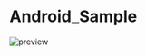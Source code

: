 # Android_Sample

![preview](https://user-images.githubusercontent.com/51052251/68086728-29b63c80-fe92-11e9-8c29-54667d65650d.PNG)
